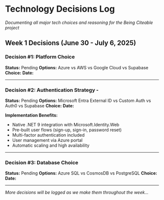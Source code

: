 # Technology Decisions Log

_Documenting all major tech choices and reasoning for the Being Citeable project_

## Week 1 Decisions (June 30 - July 6, 2025)

### Decision #1: Platform Choice

**Status:** Pending
**Options:** Azure vs AWS vs Google Cloud vs Supabase
**Choice:** 
**Date:** 

---

### Decision #2: Authentication Strategy -

**Status:** Pending
**Options:** Microsoft Entra External ID vs Custom Auth vs Auth0 vs Supabase
**Choice:** 
**Date:** 

**Implementation Benefits:**

- Native .NET 9 integration with Microsoft.Identity.Web
- Pre-built user flows (sign-up, sign-in, password reset)
- Multi-factor authentication included
- User management via Azure portal
- Automatic scaling and high availability

---

### Decision #3: Database Choice

**Status:** Pending
**Options:** Azure SQL vs CosmosDB vs PostgreSQL
**Choice:** 
**Date:** 

---

_More decisions will be logged as we make them throughout the week..._

